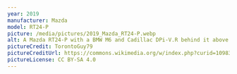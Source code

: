 ```yaml
---
year: 2019
manufacturer: Mazda
model: RT24-P
picture: /media/pictures/2019_Mazda_RT24-P.webp
alt: A Mazda RT24-P with a BMW M6 and Cadillac DPi-V.R behind it above a crest.
pictureCredit: TorontoGuy79
pictureCreditUrl: https://commons.wikimedia.org/w/index.php?curid=109837320
pictureLicense: CC BY-SA 4.0
---
```


